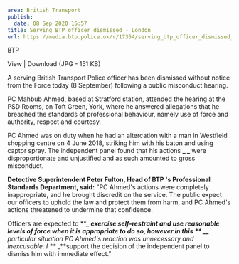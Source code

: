 ```yaml
area: British Transport
publish:
  date: 08 Sep 2020 16:57
title: Serving BTP officer dismissed - London
url: https://media.btp.police.uk/r/17354/serving_btp_officer_dismissed_-_london_
```

BTP

View | Download (JPG - 151 KB)

A serving British Transport Police officer has been dismissed without notice from the Force today (8 September) following a public misconduct hearing.

PC Mahbub Ahmed, based at Stratford station, attended the hearing at the PSD Rooms, on Toft Green, York, where he answered allegations that he breached the standards of professional behaviour, namely use of force and authority, respect and courtesy.

PC Ahmed was on duty when he had an altercation with a man in Westfield shopping centre on 4 June 2018, striking him with his baton and using captor spray. The independent panel found that his actions **_ _** were disproportionate and unjustified and as such amounted to gross misconduct.

**Detective Superintendent Peter Fulton, Head of BTP 's Professional Standards Department, said:** "PC Ahmed's actions were completely inappropriate, and he brought discredit on the service. The public expect our officers to uphold the law and protect them from harm, and PC Ahmed's actions threatened to undermine that confidence.

Officers are expected to **_ _**exercise self-restraint and use reasonable levels of force when it is appropriate to do so, however in this ** __** particular situation PC Ahmed's reaction was unnecessary and inexcusable. I **_ _**support the decision of the independent panel to dismiss him with immediate effect."
